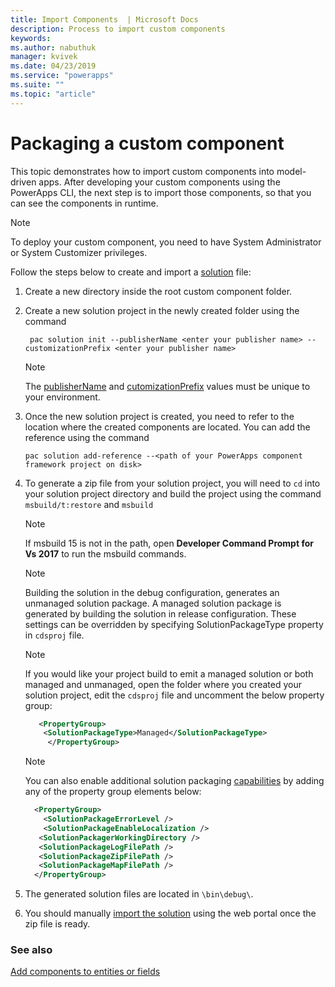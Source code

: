 ```yaml
---
title: Import Components  | Microsoft Docs
description: Process to import custom components
keywords:
ms.author: nabuthuk
manager: kvivek
ms.date: 04/23/2019
ms.service: "powerapps"
ms.suite: ""
ms.topic: "article"
---
```


# Packaging a custom component

This topic demonstrates how to import custom components into model-driven apps. After developing your custom components using the PowerApps CLI, the next step is to import those components, so that you can see the components in runtime.

 > [!NOTE]
 > To deploy your custom component, you need to have System Administrator or System Customizer privileges.

Follow the steps below to create and import a [solution](https://docs.microsoft.com/en-us/dynamics365/customer-engagement/customize/solutions-overview) file:

1. Create a new directory inside the root custom component folder. 

2. Create a new solution project in the newly created folder using the command

    ```CLI
     pac solution init --publisherName <enter your publisher name> --customizationPrefix <enter your publisher name>
    ``` 

   > [!NOTE]
   > The [publisherName](https://docs.microsoft.com/en-us/powerapps/developer/common-data-service/reference/entities/publisher) and [cutomizationPrefix](https://docs.microsoft.com/en-us/powerapps/maker/common-data-service/change-solution-publisher-prefix) values must be unique to your environment.
 
3. Once the new solution project is created, you need to refer to the location where the created components are located. You can add the reference using the command

    ```CLI
    pac solution add-reference --<path of your PowerApps component framework project on disk>
    ```

4. To generate a zip file from your solution project, you will need to `cd` into your solution project directory and build the project using the command `msbuild/t:restore` and `msbuild`

    > [!NOTE]
    > If msbuild 15 is not in the path, open **Developer Command Prompt for Vs 2017** to run the msbuild commands.

     > [!NOTE]
    > Building the solution in the debug configuration, generates an unmanaged solution package. A managed solution package is generated by building the solution in release configuration. These settings can be overridden by specifying SolutionPackageType property in `cdsproj` file.
    
    > [!NOTE]
    > If you would like your project build to emit a managed solution or both managed and unmanaged, open the folder where you created your solution project, edit the `cdsproj` file and uncomment the below property group:
      ```XML
         <PropertyGroup>
          <SolutionPackageType>Managed</SolutionPackageType>
           </PropertyGroup>
      ```

    > [!NOTE]
    > You can also enable additional solution packaging [capabilities](https://docs.microsoft.com/en-us/dynamics365/customer-engagement/developer/compress-extract-solution-file-solutionpackager) by adding any of the property group elements below:

     ```XML
       <PropertyGroup>
         <SolutionPackageErrorLevel />
         <SolutionPackageEnableLocalization />
        <SolutionPackagerWorkingDirectory />
        <SolutionPackageLogFilePath />
        <SolutionPackageZipFilePath />
        <SolutionPackageMapFilePath />
       </PropertyGroup>
     ```

5. The generated solution files are located in `\bin\debug\`.
6. You should manually [import the solution](https://docs.microsoft.com/en-us/dynamics365/customer-engagement/customize/import-update-export-solutions) using the web portal once the zip file is ready.

### See also

[Add components to entities or fields](add-custom-controls-to-a-field-or-entity.md)
